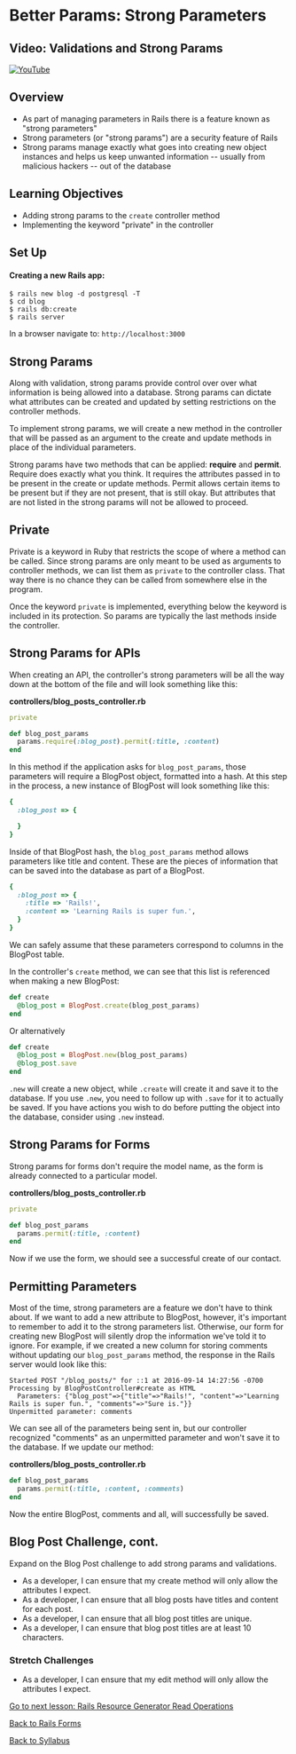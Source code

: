 # Better Params: Strong Parameters

## Video: Validations and Strong Params
[![YouTube](http://img.youtube.com/vi/yh8nVSihMyM/0.jpg)](https://www.youtube.com/watch?v=yh8nVSihMyM)

## Overview
- As part of managing parameters in Rails there is a feature known as "strong parameters"
- Strong parameters (or "strong params") are a security feature of Rails
- Strong params manage exactly what goes into creating new object instances and helps us keep unwanted information -- usually from malicious hackers -- out of the database

## Learning Objectives
- Adding strong params to the `create` controller method
- Implementing the keyword "private" in the controller

## Set Up

#### Creating a new Rails app:
```
$ rails new blog -d postgresql -T
$ cd blog
$ rails db:create
$ rails server
```
In a browser navigate to:
`http://localhost:3000`

## Strong Params
Along with validation, strong params provide control over over what information is being allowed into a database. Strong params can dictate what attributes can be created and updated by setting restrictions on the controller methods.

To implement strong params, we will create a new method in the controller that will be passed as an argument to the create and update methods in place of the individual parameters.

Strong params have two methods that can be applied: **require** and **permit**. Require does exactly what you think. It requires the attributes passed in to be present in the create or update methods. Permit allows certain items to be present but if they are not present, that is still okay. But attributes that are not listed in the strong params will not be allowed to proceed.

## Private
Private is a keyword in Ruby that restricts the scope of where a method can be called. Since strong params are only meant to be used as arguments to controller methods, we can list them as `private` to the controller class. That way there is no chance they can be called from somewhere else in the program.

Once the keyword `private` is implemented, everything below the keyword is included in its protection. So params are typically the last methods inside the controller.

## Strong Params for APIs
When creating an API, the controller's strong parameters will be all the way down at the bottom of the file and will look something like this:

**controllers/blog_posts_controller.rb**
```ruby
private

def blog_post_params
  params.require(:blog_post).permit(:title, :content)
end
```

In this method if the application asks for `blog_post_params`, those parameters will require a BlogPost object, formatted into a hash. At this step in the process, a new instance of BlogPost will look something like this:
```ruby
{
  :blog_post => {

  }
}
```

Inside of that BlogPost hash, the `blog_post_params` method allows parameters like title and content. These are the pieces of information that can be saved into the database as part of a BlogPost.
```ruby
{
  :blog_post => {
    :title => 'Rails!',
    :content => 'Learning Rails is super fun.',
  }
}
```

We can safely assume that these parameters correspond to columns in the BlogPost table.

In the controller's `create` method, we can see that this list is referenced when making a new BlogPost:

```ruby
def create
  @blog_post = BlogPost.create(blog_post_params)
end
```

Or alternatively

```ruby
def create
  @blog_post = BlogPost.new(blog_post_params)
  @blog_post.save
end
```

`.new` will create a new object, while `.create` will create it and save it to the database. If you use `.new`, you need to follow up with `.save` for it to actually be saved. If you have actions you wish to do before putting the object into the database, consider using `.new` instead.

## Strong Params for Forms
Strong params for forms don't require the model name, as the form is already connected to a particular model.

**controllers/blog_posts_controller.rb**
```ruby
private

def blog_post_params
  params.permit(:title, :content)
end
```

Now if we use the form, we should see a successful create of our contact.

## Permitting Parameters
Most of the time, strong parameters are a feature we don't have to think about. If we want to add a new attribute to BlogPost, however, it's important to remember to add it to the strong parameters list. Otherwise, our form for creating new BlogPost will silently drop the information we've told it to ignore. For example, if we created a new column for storing comments without updating our `blog_post_params` method, the response in the Rails server would look like this:

```
Started POST "/blog_posts/" for ::1 at 2016-09-14 14:27:56 -0700
Processing by BlogPostController#create as HTML
  Parameters: {"blog_post"=>{"title"=>"Rails!", "content"=>"Learning Rails is super fun.", "comments"=>"Sure is."}}
Unpermitted parameter: comments
```

We can see all of the parameters being sent in, but our controller recognized "comments" as an unpermitted parameter and won't save it to the database. If we update our method:

**controllers/blog_posts_controller.rb**
```ruby
def blog_post_params
  params.permit(:title, :content, :comments)
end
```

Now the entire BlogPost, comments and all, will successfully be saved.

## Blog Post Challenge, cont.
Expand on the Blog Post challenge to add strong params and validations.

- As a developer, I can ensure that my create method will only allow the attributes I expect.
- As a developer, I can ensure that all blog posts have titles and content for each post.
- As a developer, I can ensure that all blog post titles are unique.
- As a developer, I can ensure that blog post titles are at least 10 characters.

### Stretch Challenges
- As a developer, I can ensure that my edit method will only allow the attributes I expect.


[Go to next lesson: Rails Resource Generator Read Operations](./resource_index_show.md)

[Back to Rails Forms](./forms.md)

[Back to Syllabus](../README.md)
